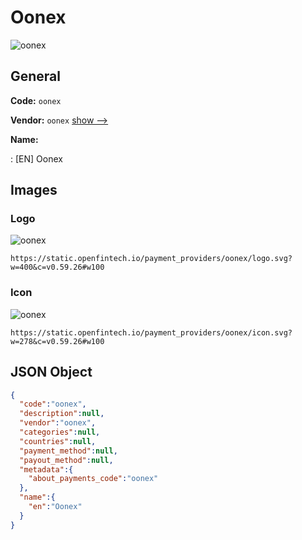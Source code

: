 
# Oonex 
![oonex](https://static.openfintech.io/payment_providers/oonex/logo.svg?w=400&c=v0.59.26#w100)  

## General 
 
**Code:** `oonex` 
 
**Vendor:** `oonex` [show -->](/vendors/oonex/) 
 
**Name:** 
 
:	[EN] Oonex 
 

## Images 

### Logo 
 
![oonex](https://static.openfintech.io/payment_providers/oonex/logo.svg?w=400&c=v0.59.26#w100)  

```
https://static.openfintech.io/payment_providers/oonex/logo.svg?w=400&c=v0.59.26#w100
```  

### Icon 
 
![oonex](https://static.openfintech.io/payment_providers/oonex/icon.svg?w=278&c=v0.59.26#w100)  

```
https://static.openfintech.io/payment_providers/oonex/icon.svg?w=278&c=v0.59.26#w100
```  

## JSON Object 

```json
{
  "code":"oonex",
  "description":null,
  "vendor":"oonex",
  "categories":null,
  "countries":null,
  "payment_method":null,
  "payout_method":null,
  "metadata":{
    "about_payments_code":"oonex"
  },
  "name":{
    "en":"Oonex"
  }
}
```  
